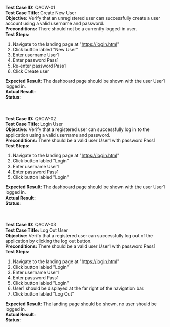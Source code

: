 **Test Case ID:** QACW-01\
**Test Case Title:** Create New User\
**Objective:** Verify that an unregistered user can successfully create a user account using a valid username and password.\
**Preconditions:** There should not be a currently logged-in user.\
**Test Steps:**

1. Navigate to the landing page at "https://login.html"
2. Click button labled "New User"
3. Enter username User1
4. Enter password Pass1
5. Re-enter password Pass1
6. Click Create user

**Expected Result:** The dashboard page should be shown with the user User1 logged in.\
**Actual Result:**\
**Status:**\
\
\
\
**Test Case ID:** QACW-02\
**Test Case Title:** Login User\
**Objective:** Verify that a registered user can successfully log in to the application using a valid username and password.\
**Preconditions:** There should be a valid user User1 with password Pass1\
**Test Steps:**
1. Navigate to the landing page at "https://login.html"
2. Click button labled "Login"
3. Enter username User1
4. Enter password Pass1
6. Click button labled "Login"  

**Expected Result:** The dashboard page should be shown with the user User1 logged in.\
**Actual Result:**\
**Status:**\
\
\
\
**Test Case ID:** QACW-03\
**Test Case Title:** Log Out User\
**Objective:** Verify that a registered user can successfully log out of the application by clicking the log out button.\
**Preconditions:** There should be a valid user User1 with password Pass1\
**Test Steps:**
1. Navigate to the landing page at "https://login.html"
2. Click button labled "Login"
3. Enter username User1
4. Enter password Pass1
6. Click button labled "Login"
7. User1 should be displayed at the far right of the navigation bar.
8. Click button labled "Log Out"

**Expected Result:** The landing page should be shown, no user should be logged in.\
**Actual Result:**\
**Status:**
